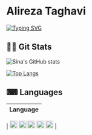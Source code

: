 # Alireza Taghavi
[![Typing SVG](https://readme-typing-svg.demolab.com?font=Rubik+80s+Fade&size=25&duration=8888&pause=1000&color=00FF10&width=435&lines=Software+Engineer;Front-end+Developer;UI+Developer;Back-end+Developer;Full-stack+Developer)](https://git.io/typing-svg)


## 🐱‍👤 Git Stats
![Sina's GitHub stats](https://github-readme-stats.vercel.app/api?username=Alireza-Taghavi&show_icons=true&theme=gotham&hide_border=true&card_width=450)

[![Top Langs](https://github-readme-stats.vercel.app/api/top-langs/?username=Alireza-Taghavi&hide_progress=false&theme=gotham&hide_border=true&card_width=450&layout=compact)](https://github.com/anuraghazra/github-readme-stats)


## ⌨ Languages 
| Language |
| -------- |
| 
<img src="https://cdn.jsdelivr.net/npm/programming-languages-logos/src/javascript/javascript.png" alt="JavaScript" width="20"/> 
 <img src="https://cdn.jsdelivr.net/npm/programming-languages-logos/src/typescript/typescript.png" alt="TypeScript" width="20"/>
 <img src="https://cdn.jsdelivr.net/npm/programming-languages-logos/src/java/java.png" alt="Java" width="20"/> 
 <img src="https://cdn.jsdelivr.net/npm/programming-languages-logos/src/html/html.png" alt="HTML" width="20"/> 
 <img src="https://cdn.jsdelivr.net/npm/programming-languages-logos/src/css/css.png" alt="CSS" width="20"/> 
 |
